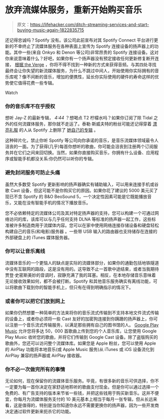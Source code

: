# 放弃流媒体服务，重新开始购买音乐

> 原文：<https://lifehacker.com/ditch-streaming-services-and-start-buying-music-again-1822835715>

还记得忠诚吗？Spotify 没有。该公司此前宣布对其 Spotify Connect 平台进行更新的不幸终止了流媒体服务在各种表面上宣传为 Spotify 连接设备的扬声器上的功能。其中一些(来自 Onkyo 和 Denon 等公司)非常昂贵的 Spotify 连接设备。这对你来说意味着什么？好吧，如果你有一个扬声器没有预定接收任何更新修复断开连接， [根据 the Verge](https://www.theverge.com/circuitbreaker/2018/2/6/16979102/spotify-ends-support-speakers-receivers-pioneer-denon) ，你将不得不找到一种新的方式来获得音频。与其四处寻找最终会让你失望的新流媒体服务，为什么不跳过中间人，开始使用你实际拥有的音乐库呢？像不间断的音乐，增加的便携性，延长你实际使用的硬件的寿命这样的优势使它值得花费一些专辑。

Watch

### **你的音乐库不在乎授权**

想听 Jay-Z 的最新专辑， *4:44* ？想喝点 T2 柠檬水吗？如果你订阅了除 Tidal 之外的任何流媒体服务，那你就不走运了。泰勒·斯威夫特的粉丝可能还记得穿着 [漂亮礼服](https://jezebel.com/aretha-franklin-talks-modern-divas-snubs-taylor-swift-1656320014) 的人从 Spotify 上删除了 [她自己的专辑](https://gizmodo.com/taylor-swift-returns-to-spotify-because-shes-rich-enoug-1795956284) 。

这种碎片化，禁止你听 Spotify 等公司向你承诺的音乐，是音乐流媒体领域最令人沮丧的一面。为了获得(几乎)每首你想听的歌曲，你可能会沮丧到注册两个订阅服务并在它们之间来回切换。当然，如果你直接购买音乐，你拥有什么设备、应用程序或智能手机都没关系:你仍然可以听你的专辑。

### **避免封闭服务可防止头痛**

虽然大多数受 Spotify 更新影响的扬声器确实有辅助输入，可以用来连接手机或谷歌 Cast 设备，但这可能不是你购买它的原因。如果你花了建议的 5000 美元买了现已不含 Spotify 的 B&O BeoSound 5，一个决定性因素可能是它既能播放音乐，又能在没有智能手机的情况下播放音乐。

您不必依赖特定的流媒体公司及其对特定扬声器的支持，您可以构建一个可通过网络访问的库，该库可以与几乎任何支持 DLNA 等标准的扬声器一起工作，这些标准被许多制造商用于流媒体内容。您可以在家中使用网络连接存储设备和硬盘轻松构建自己的音乐(和电影)服务器 。一些带 USB 输入的路由器也支持储存在连接的外部硬盘上的 iTunes 媒体服务器。

### **你可以让音乐离线**

流媒体音乐的一个更恼人的缺点是实际的流媒体部分，如果你的通勤包括地铁隧道中没有互联网的路段，这是没有用的。这导致不止一首歌中途结束，或者当我期待贾登·史密斯美妙的音调时，寂静充满了我的耳塞。相反，在本地存储音乐意味着无论接收效果如何，都不会被打断。Spotify 和其他音乐服务确实有离线功能，可以将歌曲下载到你的智能手机上，但只有在得到明确指示的情况下。

### **或者你可以把它们放到网上**

如果你仍然想要一种简单的方法来将你的音乐流式传输到不支持本地文件流式传输的设备上，或者你必须将一些 Cast 友好的加密狗连接到你蹒跚的扬声器上，你可以注册一个音乐流式传输服务，以满足那些拥有自己的图书馆的人。 [Google Play Music](https://lifehacker.com/getting-a-new-google-home-here-s-why-you-should-ditch-1819153231) 允许您将多达 50，000 首歌曲上传到您的个人音乐库，让您使用 Google Play Music 收听您的歌曲，并将它们传输到 Google Cast 设备。除了盗版购买的歌曲外，您还可以访问整个流媒体库。如果您是 Apple 粉丝，您可以使用 Apple 的 AirPlay 功能将本地音乐(或 Apple Music 服务)从 iTunes 或 iOS 设备流化到 AirPlay 兼容的扬声器或 AirPlay 接收器。

### **你不必一次做完所有的事情**

无论如何，现在保留你的流媒体音乐服务。毕竟，有很多新的音乐可供选择，你不一定要为每一首你决定在家舒适地聆听的歌曲支付现金。但是你可以通过选择一个免费的、有广告支持的版本来节省一些钱，并把这些钱用于购买新音乐。这并不便宜，你每月为流媒体服务支付的 10 美元基本上相当于每月一张专辑，但从长远来看，这是值得的，特别是当你知道你永远不需要更换你的扬声器，因为一些开发商决定通过软件更新来扼杀它的功能。